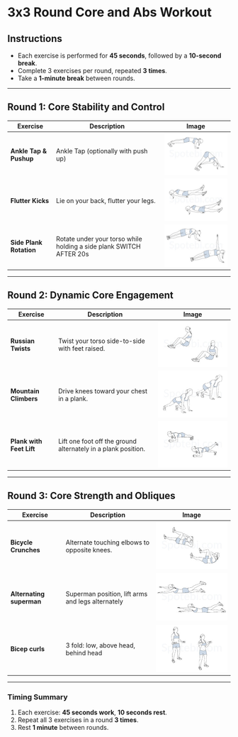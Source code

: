 # 3x3 Round Core and Abs Workout

## Instructions
- Each exercise is performed for **45 seconds**, followed by a **10-second break**.
- Complete 3 exercises per round, repeated **3 times**.
- Take a **1-minute break** between rounds.

---

## Round 1: Core Stability and Control

| Exercise                     | Description                                       | Image                                                   |
| ---------------------------- | ------------------------------------------------- | ------------------------------------------------------- |
| **Ankle Tap & Pushup**      | Ankle Tap (optionally with push up)     | ![Plank Shoulder Taps](./images/ankle-tap-push-ups.jpg) |
| **Flutter Kicks**            | Lie on your back, flutter your legs.              | ![Flutter Kicks](./images/flutter-kicks.jpg)           |
| **Side Plank Rotation**      | Rotate under your torso while holding a side plank SWITCH AFTER 20s| ![Side Plank Rotation](./images/side-plank-rotation.jpg) |

---

## Round 2: Dynamic Core Engagement

| Exercise                     | Description                                       | Image                                                   |
| ---------------------------- | ------------------------------------------------- | ------------------------------------------------------- |
| **Russian Twists**           | Twist your torso side-to-side with feet raised.   | ![Russian Twists](./images/russian-twist.jpg)          |
| **Mountain Climbers**        | Drive knees toward your chest in a plank.         | ![Mountain Climbers](./images/mountain-climbers.jpg)   |
| **Plank with Feet Lift**     | Lift one foot off the ground alternately in a plank position. | ![Plank with Feet Lift](./images/plank-leg-lifts.jpg) |

---

## Round 3: Core Strength and Obliques

| Exercise                     | Description                                       | Image                                                   |
| ---------------------------- | ------------------------------------------------- | ------------------------------------------------------- |
| **Bicycle Crunches**         | Alternate touching elbows to opposite knees.      | ![Bicycle Crunches](./images/bicycle-crunches.jpg)     |
| **Alternating superman**           | Superman position, lift arms and legs alternately        | ![Superman Twist](./images/alternating-superman.jpg)         |
| **Bicep curls**           | 3 fold: low, above head, behind head   | ![Bicep curls](./images/biceps-curl.jpg)         |


---

### Timing Summary
1. Each exercise: **45 seconds work**, **10 seconds rest**.
2. Repeat all 3 exercises in a round **3 times**.
3. Rest **1 minute** between rounds.

